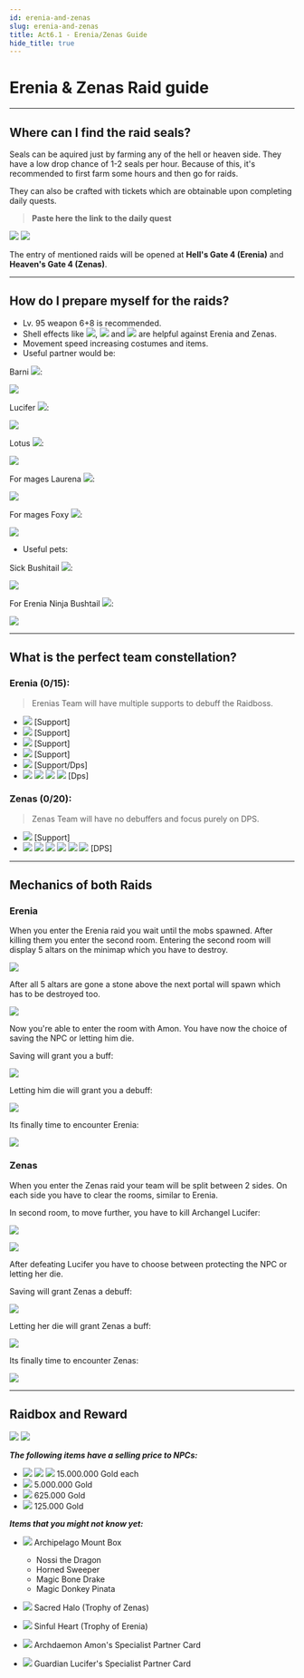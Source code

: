 ```yaml
---
id: erenia-and-zenas
slug: erenia-and-zenas
title: Act6.1 - Erenia/Zenas Guide
hide_title: true
---
```


# Erenia & Zenas Raid guide

---

## Where can I find the raid seals?

Seals can be aquired just by farming any of the hell or heaven side. They have a low drop chance of 1-2 seals per hour.
Because of this, it's recommended to first farm some hours and then go for raids.

They can also be crafted with tickets which are obtainable upon completing daily quests.
>**Paste here the link to the daily quest**

![](https://i.imgur.com/VXCmboW.png) ![](https://i.imgur.com/uxubG5V.png)


The entry of mentioned raids will be opened at **Hell's Gate 4 (Erenia)** and **Heaven's Gate 4 (Zenas)**.

____

## How do I prepare myself for the raids?

* Lv. 95 weapon 6+8 is recommended.
* Shell effects like ![](https://i.imgur.com/i3ilfYF.png), ![](https://i.imgur.com/hFthVXB.png)
 and ![](https://i.imgur.com/nsEE7bi.png) are helpful against Erenia and Zenas.
* Movement speed increasing costumes and items.
* Useful partner would be:

Barni ![](https://i.imgur.com/kaLCA0v.png):

![](https://i.imgur.com/oe4NC05.png)

Lucifer ![](https://i.imgur.com/FLxHsNM.png):

![](https://i.imgur.com/mz3g40X.png)

Lotus ![](https://i.imgur.com/pXMTq20.png):

![](https://i.imgur.com/uoFvJL0.png)

For mages Laurena ![](https://i.imgur.com/54pUrO2.png):

![](https://i.imgur.com/ADJd3ZZ.png)

For mages Foxy ![](https://i.imgur.com/ZJnF1eO.png):

![](https://i.imgur.com/uC5QQHr.png)

* Useful pets:

Sick Bushitail ![](https://i.imgur.com/4aQRBgL.png):

![](https://i.imgur.com/kZzSEue.png)

For Erenia Ninja Bushtail ![](https://i.imgur.com/GMkpz04.png):

![](https://i.imgur.com/3KHfEXQ.png)

____

## What is the perfect team constellation?

### Erenia (0/15):
> Erenias Team will have multiple supports to debuff the Raidboss.
- ![](https://nosapki.nostale.club/images/Ikona/911.png) [Support]
- ![](https://nosapki.nostale.club/images/Ikona/914.png) [Support]
- ![](https://nosapki.nostale.club/images/Ikona/910.png) [Support]
- ![](https://nosapki.nostale.club/images/Ikona/906.png) [Support]
- ![](https://nosapki.nostale.club/images/Ikona/909.png) [Support/Dps]
- ![](https://nosapki.nostale.club/images/Ikona/912.png)  ![](https://nosapki.nostale.club/images/Ikona/2706.png) ![](https://nosapki.nostale.club/images/Ikona/2708.png) ![](https://nosapki.nostale.club/images/Ikona/2707.png)  [Dps]


### Zenas (0/20):
> Zenas Team will have no debuffers and focus purely on DPS.
- ![](https://nosapki.nostale.club/images/Ikona/906.png) [Support]
-  ![](https://nosapki.nostale.club/images/Ikona/910.png) ![](https://nosapki.nostale.club/images/Ikona/2654.png) ![](https://nosapki.nostale.club/images/Ikona/904.png) ![](https://nosapki.nostale.club/images/Ikona/2655.png) ![](https://nosapki.nostale.club/images/Ikona/914.png) ![](https://nosapki.nostale.club/images/Ikona/2656.png) [DPS]

____

## Mechanics of both Raids

### Erenia
When you enter the Erenia raid you wait until the mobs spawned. After killing them you enter the second room.
Entering the second room will display 5 altars on the minimap which you have to destroy.

![](https://cdn.discordapp.com/attachments/649449553640292384/932684176161927228/unknown.png)

After all 5 altars are gone a stone above the next portal will spawn which has to be destroyed too.

![](https://cdn.discordapp.com/attachments/649449553640292384/932685900482220062/unknown.png)

Now you're able to enter the room with Amon. You have now the choice of saving the NPC or letting him die.

Saving will grant you a buff:

![](https://i.imgur.com/JgmGVg9.png)

Letting him die will grant you a debuff:

![](https://i.imgur.com/D6940we.png)

Its finally time to encounter Erenia:

![](https://i.imgur.com/0miQjaL.png)

### Zenas
When you enter the Zenas raid your team will be split between 2 sides. On each side you have to clear the rooms, similar to Erenia.

In second room, to move further, you have to kill Archangel Lucifer:

![](https://i.imgur.com/tSY48op.png)

![](https://i.imgur.com/EYPsa4n.png)

After defeating Lucifer you have to choose between protecting the NPC or letting her die.

Saving will grant Zenas a debuff:

![](https://i.imgur.com/FnXhMUc.png)

Letting her die will grant Zenas a buff:

![](https://i.imgur.com/K2gtzCK.png)

Its finally time to encounter Zenas:

![](https://i.imgur.com/p2ujihN.png)

____

## Raidbox and Reward

![](https://i.imgur.com/Yru4U98.png) ![](https://i.imgur.com/ePeWAxw.png)

***The following items have a selling price to NPCs:***

- ![](https://i.imgur.com/4pFCQ3q.png) ![](https://i.imgur.com/P5z3gSa.png) ![](https://i.imgur.com/LSndDdV.png) 15.000.000 Gold each
- ![](https://i.imgur.com/CxS7wvi.png) 5.000.000 Gold
- ![](https://i.imgur.com/xY7s1mm.png) 625.000 Gold
- ![](https://i.imgur.com/9fdvIB3.png) 125.000 Gold

***Items that you might not know yet:***

- ![](https://i.imgur.com/pq1jD5D.png) Archipelago Mount Box
    - Nossi the Dragon
    - Horned Sweeper
    - Magic Bone Drake
    - Magic Donkey Pinata

- ![](https://i.imgur.com/F9qKuMI.png) Sacred Halo (Trophy of Zenas)
- ![](https://i.imgur.com/af4W5vO.png) Sinful Heart (Trophy of Erenia)
- ![](https://i.imgur.com/U64w6ew.png) Archdaemon Amon's Specialist Partner Card
- ![](https://i.imgur.com/3aX6UKl.png) Guardian Lucifer's Specialist Partner Card
